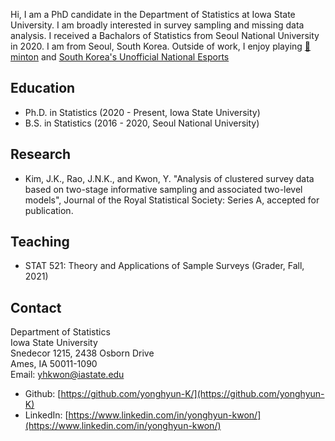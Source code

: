 Hi, I am a PhD candidate in the Department of Statistics at Iowa State University. I am broadly interested in survey sampling and missing data analysis. I received a Bachalors of Statistics from Seoul National University in 2020. I am from Seoul, South Korea. Outside of work, I enjoy playing [:imp: minton](https://en.wikipedia.org/wiki/Badminton) and [South Korea's Unofficial National Esports](https://en.wikipedia.org/wiki/StarCraft:_Brood_War)

## Education
*   Ph.D. in Statistics (2020 - Present, Iowa State University)
*   B.S. in Statistics (2016 - 2020, Seoul National University)

## Research
*   Kim, J.K., Rao, J.N.K., and Kwon, Y. "Analysis of clustered survey data based on two-stage informative sampling and associated two-level models", Journal of the Royal Statistical Society: Series A, accepted for publication.  

## Teaching
*   STAT 521: Theory and Applications of Sample Surveys (Grader, Fall, 2021) 	  

## Contact
Department of Statistics <br />
Iowa State University <br />
Snedecor 1215, 2438 Osborn Drive <br />
Ames, IA 50011-1090 <br />
Email: yhkwon@iastate.edu <br />

*   Github: [https://github.com/yonghyun-K/](https://github.com/yonghyun-K)
*   LinkedIn: [https://www.linkedin.com/in/yonghyun-kwon/](https://www.linkedin.com/in/yonghyun-kwon/)
